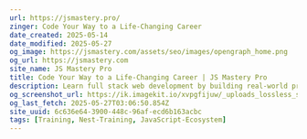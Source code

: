 ```yaml
---
url: https://jsmastery.pro/
zinger: Code Your Way to a Life-Changing Career
date_created: 2025-05-14
date_modified: 2025-05-27
og_image: https://jsmastery.com/assets/seo/images/opengraph_home.png
og_url: https://jsmastery.com
site_name: JS Mastery Pro
title: Code Your Way to a Life-Changing Career | JS Mastery Pro
description: Learn full stack web development by building real-world projects. Get hired by top tech companies or start your own business.
og_screenshot_url: https://ik.imagekit.io/xvpgfijuw/_uploads_lossless_screenshots_20250527_JS_Mastery_og_screenshot.jpeg
og_last_fetch: 2025-05-27T03:06:50.854Z
site_uuid: 6c636e64-3900-448c-96af-ecd6b163acbc
tags: [Training, Nest-Training, JavaScript-Ecosystem]
---
```


